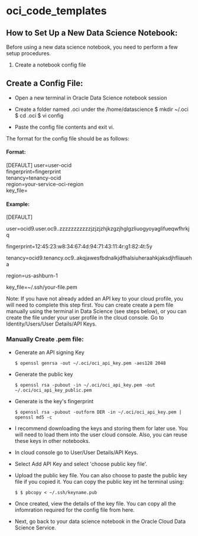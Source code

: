 # oci_code_templates

## How to Set Up a New Data Science Notebook:

Before using a new data science notebook, you need to perform a few setup procedures.

1. Create a notebook config file

## Create a Config File:
* Open a new terminal in Oracle Data Science notebook session
  
* Create a folder named .oci under the /home/datascience
  $ mkdir ~/.oci
  $ cd .oci
  $ vi config

* Paste the config file contents and exit vi.

The format for the config file should be as follows:

#### Format:
[DEFAULT]
user=user-ocid <br/>
fingerprint=fingerprint <br/>
tenancy=tenancy-ocid <br/>
region=your-service-oci-region <br/>
key_file= <path-to-your-private-keyfile>

#### Example:
[DEFAULT]
<p> user=ocid9.user.oc9..zzzzzzzzzzzjzjzjzhjkzgzjhglgzliuogyoyaglifueqwfhrkjq <p>
<p> fingerprint=12:45:23:w8:34:67:4d:94:71:43:11:4r:g1:82:4t:5y  <p>
<p> tenancy=ocid9.tenancy.oc9..akqjawesfbdnalkjdfhalsiuheraahkjaksdjhfliaueha  <p>
<p> region=us-ashburn-1  <p>
<p> key_file=~/.ssh/your-file.pem  <p>

  
Note: If you have not already added an API key to your cloud profile, you will need to complete this step first. 
You can create create a pem file manually using the terminal in Data Science (see steps below), or you can 
create the file under your user profile in the cloud console. Go to Identity/Users/User Details/API Keys.

### Manually Create .pem file:

* Generate an API signing Key
  ```
  $ openssl genrsa -out ~/.oci/oci_api_key.pem -aes128 2048
  ```

* Generate the public key
  ```
  $ openssl rsa -pubout -in ~/.oci/oci_api_key.pem -out ~/.oci/oci_api_key_public.pem
  ```

* Generate is the key's fingerprint
  ```
  $ openssl rsa -pubout -outform DER -in ~/.oci/oci_api_key.pem | openssl md5 -c
  ```

* I recommend downloading the keys and storing them for later use. You will need to load them into the user cloud console.
  Also, you can reuse these keys in other notebooks.

* In cloud console go to User/User Details/API Keys.

* Select Add API Key and select 'choose public key file'.

* Upload the public key file. You can also choose to paste the public key file if you copied it.
  You can copy the public key int he terminal using:
  ```
  $ $ pbcopy < ~/.ssh/keyname.pub
  ```

* Once created, view the details of the key file. You can copy all the infomration required for the config file from here.

* Next, go back to your data science notebook in the Oracle Cloud Data Science Service.

